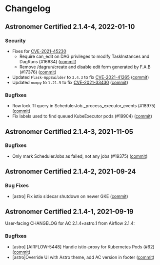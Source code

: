 # Changelog

Astronomer Certified 2.1.4-4, 2022-01-10
----------------------------------------

### Security

- Fixes for [CVE-2021-45230](https://nvd.nist.gov/vuln/detail/CVE-2021-45230)
    - Require can_edit on DAG privileges to modify TaskInstances and DagRuns (#16634) ([commit](https://github.com/astronomer/airflow/commit/e9f0f90d1e85259fdfb6aa9e3023dd27daedd7eb))
    - Remove /dagrun/create and disable edit form generated by F.A.B (#17376) ([commit](https://github.com/astronomer/airflow/commit/fa28024bd38cad8d62476e19f595ad1faffa0b1e))
- Updated `Flask-AppBuilder` to `3.4.3` to fix [CVE-2021-41265](https://nvd.nist.gov/vuln/detail/CVE-2021-41265) ([commit](https://github.com/astronomer/ap-airflow/commit/b7ce051b726978691f6f37cb1f2f00a3c88da56f))
- Updated `numpy` to `1.21.5` to fix [CVE-2021-33430](https://nvd.nist.gov/vuln/detail/CVE-2021-33430) ([commit](https://github.com/astronomer/ap-airflow/commit/953ec71d9228f0c6558d4cd9aa74b8ddb5dfd141))

### Bugfixes

- Row lock TI query in SchedulerJob._process_executor_events (#18975) ([commit](https://github.com/astronomer/airflow/commit/d161134d540be46d6a641dd85df1a31a2cd80779))
- Fix labels used to find queued KubeExecutor pods (#19904) ([commit](https://github.com/astronomer/airflow/commit/9cea8217a940dea45d6d3255a1f4284e5efcf150))

Astronomer Certified 2.1.4-3, 2021-11-05
----------------------------------------

### Bugfixes

- Only mark SchedulerJobs as failed, not any jobs (#19375) ([commit](https://github.com/astronomer/airflow/commit/207154417))

Astronomer Certified 2.1.4-2, 2021-09-24
--------------------------------------------

### Bug Fixes

- [astro] Fix istio sidecar shutdown on newer GKE ([commit](https://github.com/astronomer/airflow/commit/cbd50ef0a))

Astronomer Certified 2.1.4-1, 2021-09-19
----------------------------------------

User-facing CHANGELOG for AC 2.1.4+astro.1 from Airflow 2.1.4:

### Bugfixes

- [astro] [AIRFLOW-5448] Handle istio-proxy for Kubernetes Pods (#62) ([commit](https://github.com/astronomer/airflow/commit/01d3f16))
- [astro]Override UI with Astro theme, add AC version in footer ([commit](https://github.com/astronomer/airflow/commit/d4dfd21))
